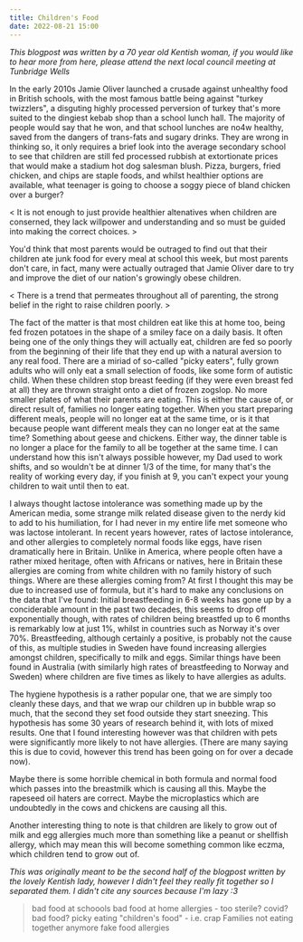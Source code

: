 ```yaml
---
title: Children's Food
date: 2022-08-21 15:00
---
```


*This blogpost was written by a 70 year old Kentish woman, if you would like to 
hear more from here, please attend the next local council meeting at Tunbridge
Wells*

In the early 2010s Jamie Oliver launched a crusade against unhealthy
food in British schools, with the most famous battle being against
"turkey twizzlers", a disguting highly processed perversion of turkey
that's more suited to the dingiest kebab shop than a school lunch hall.
The majority of people would say that he won, and that school lunches are 
no4w healthy, saved from the dangers of trans-fats and sugary drinks. 
They are wrong in thinking so, it only requires a brief look into the 
average secondary school to see that children are still fed processed 
rubbish at extortionate prices that would make a stadium hot dog salesman
blush. Pizza, burgers, fried chicken, and chips are staple foods, and whilst
healthier options are available, what teenager is going to choose a soggy
piece of bland chicken over a burger?

< It is not enough to just provide healthier
altenatives when children are conserned, they lack willpower and understanding
and so must be guided into making the correct choices. >  

You'd think that most parents
would be outraged to find out that their children ate junk food for every 
meal at school this week, but most parents don't care, in fact, many were
actually outraged that Jamie Oliver dare to try and improve the diet of our
nation's growingly obese children. 

< There is a trend that permeates throughout all
of parenting, the strong belief in the right to raise children poorly. >
 
The fact of the matter is that most 
children eat like this at home too, being fed frozen potatoes in the shape
of a smiley face on a daily basis. It often being one of the only things they 
will actually eat, children are fed so poorly from the beginning of their life
that they end up with a natural aversion to any real food. There are a miriad 
of so-called "picky eaters", fully grown adults who will only eat a small 
selection of foods, like some form of autistic child. When these children
stop breast feeding (if they were even breast fed at all) they are thrown straight
onto a diet of frozen zogslop. No more smaller plates of what their parents are 
eating. This is either the cause of, or direct result of, families no longer 
eating together. When you start preparing different meals, people will no longer
eat at the same time, or is it that because people want different meals they can
no longer eat at the same time? Something about geese and chickens. Either way, 
the dinner table is no longer a place for the family to all be together at the 
same time. I can understand how this isn't always possible however, my Dad used to
work shifts, and so wouldn't be at dinner 1/3 of the time, for many that's the 
reality of working every day, if you finish at 9, you can't expect your young 
children to wait until then to eat. 



I always thought lactose intolerance was something made up by the American media,
some strange milk related disease given to the nerdy kid to add to his 
humiliation, for I had never in my entire life met someone who was lactose 
intolerant. In recent years however, rates of lactose intolerance, and other 
allergies to completely normal foods like eggs, have risen dramatically here in 
Britain. Unlike in America, where people often have a rather mixed heritage, 
often with Africans or natives, here in Britain these allergies are coming from
white children with no family history of such things. Where are these allergies
coming from? At first I thought this may be due to increased use of formula, 
but it's hard to make any conclusions on the data that I've found: Initial
breastfeeding in 6-8 weeks has gone up by a conciderable amount in the past two
decades, this seems to drop off exponentially though, with rates of children
being breastfed up to 6 months is remarkably low at just 1%,
whilst in countries such as Norway it's over 70%. Breastfeeding, although 
certainly a positive, is probably not the cause of this, as multiple studies in 
Sweden have found increasing allergies amongst children, specifically to milk and
eggs. Similar things have been found in Australia (with similarly high rates of 
breastfeeding to Norway and Sweden) where children are five times 
as likely to have allergies as adults. 

The hygiene hypothesis is a rather popular one, that we are simply too cleanly 
these days, and that we wrap our children up in bubble wrap so much, that the 
second they set food outside they start sneezing. This hypothesis has some 30 
years of research behind it, with lots of mixed results. One that I found 
interesting however was that children with pets were significantly more likely
to not have allergies. (There are many saying this is due to covid, however this
trend has been going on for over a decade now).   

Maybe there is some horrible chemical in both formula and normal food which passes
into the breastmilk which is causing all this. Maybe the rapeseed oil haters are
correct. Maybe the microplastics which are undoubtedly in the cows and chickens
are causing all this.

Another interesting thing to note is that children are likely to grow out of milk
and egg allergies much more than something like a peanut or shellfish allergy, 
which may mean this will become something common like eczma,
which children tend to grow out of.

*This was originally meant to be the second half of the blogpost written by the 
lovely Kentish lady, however I didn't feel they really fit together so I separated
them. I didn't cite any sources because I'm lazy :3*

> bad food at schoools
> bad food at home
> allergies - too sterile? covid? bad food?
> picky eating
> "children's food" - i.e. crap
> Families not eating together anymore
> fake food allergies
